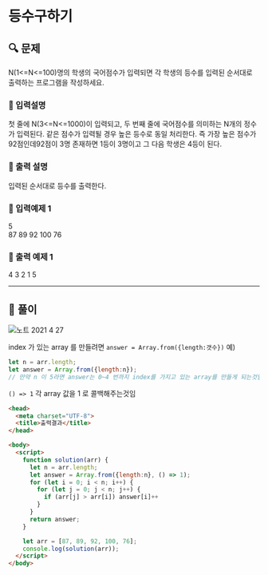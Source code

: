 # 등수구하기

##  🔍 문제 
N(1<=N<=100)명의 학생의 국어점수가 입력되면 각 학생의 등수를 입력된 순서대로 출력하는
프로그램을 작성하세요.


### 🔹 입력설명
첫 줄에 N(3<=N<=1000)이 입력되고, 두 번째 줄에 국어점수를  의미하는 N개의 정수가 입력된다. 같은 점수가 입력될 경우 높은 등수로 동일 처리한다. 즉 가장 높은 점수가 92점인데92점이 3명 존재하면 1등이 3명이고 그 다음 학생은 4등이 된다.

### 🔹 출력 설명
입력된 순서대로 등수를 출력한다.

### 🔹 입력예제 1
5  
87 89 92 100 76

### 🔹 출력 예제 1
4 3 2 1 5  

----

##  📌 풀이  

![노트 2021  4  27](https://user-images.githubusercontent.com/28912774/116166711-903fb200-a739-11eb-99e8-f7c234c30fac.jpg)

index 가 있는 array 를 만들려면 `answer = Array.from({length:갯수})` 
예)
```js
let n = arr.length;
let answer = Array.from({length:n}); 
// 만약 n 이 5라면 answer는 0~4 번까지 index를 가지고 있는 array를 만들게 되는것임
```
`() => 1` 각 array 값을 1 로 콜백해주는것임  

```html
<head>
  <meta charset="UTF-8">
  <title>출력결과</title>
</head>

<body>
  <script>
    function solution(arr) {
      let n = arr.length;
      let answer = Array.from({length:n}, () => 1);
      for (let i = 0; i < n; i++) {
        for (let j = 0; j < n; j++) {
          if (arr[j] > arr[i]) answer[i]++
        }
      }
      return answer;
    }

    let arr = [87, 89, 92, 100, 76];
    console.log(solution(arr));
  </script>
</body>
```
